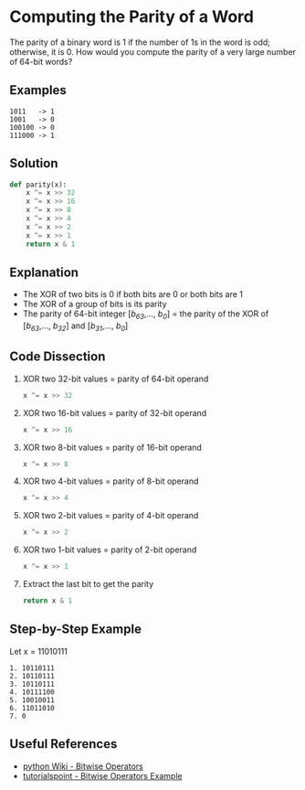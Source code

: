 # Computing the Parity of a Word
The parity of a binary word is 1 if the number of 1s in the word is odd; otherwise, it is 0. How would you compute the parity of a very large number of 64-bit words?  
  
## Examples
```
1011   -> 1
1001   -> 0
100100 -> 0
111000 -> 1
```
  
## Solution
```python
def parity(x):
    x ^= x >> 32
    x ^= x >> 16
    x ^= x >> 8
    x ^= x >> 4
    x ^= x >> 2
    x ^= x >> 1
    return x & 1
```
  
## Explanation
* The XOR of two bits is 0 if both bits are 0 or both bits are 1  
* The XOR of a group of bits is its parity  
* The parity of 64-bit integer [_b<sub>63</sub>_,..., _b<sub>0</sub>_] = the parity of the XOR of [_b<sub>63</sub>_,..., _b<sub>32</sub>_] and [_b<sub>31</sub>_,..., _b<sub>0</sub>_]  
  
## Code Dissection
1. XOR two 32-bit values = parity of 64-bit operand  
    ```python
    x ^= x >> 32
    ```
2. XOR two 16-bit values = parity of 32-bit operand  
    ```python
    x ^= x >> 16
    ```
3. XOR two 8-bit values = parity of 16-bit operand  
    ```python
    x ^= x >> 8
    ```
4. XOR two 4-bit values = parity of 8-bit operand  
    ```python
    x ^= x >> 4
    ```
5. XOR two 2-bit values = parity of 4-bit operand  
    ```python
    x ^= x >> 2
    ```
6. XOR two 1-bit values = parity of 2-bit operand  
    ```python
    x ^= x >> 1
    ```
7. Extract the last bit to get the parity  
    ```python
    return x & 1
    ```
  
## Step-by-Step Example
Let x = 11010111  
```
1. 10110111
2. 10110111
3. 10110111
4. 10111100
5. 10010011
6. 11011010
7. 0
```
  
## Useful References
* [python Wiki - Bitwise Operators](https://wiki.python.org/moin/BitwiseOperators)  
* [tutorialspoint - Bitwise Operators Example](https://www.tutorialspoint.com/python/bitwise_operators_example.htm)